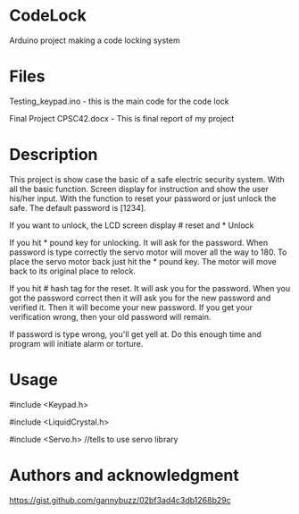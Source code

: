 # CodeLock
Arduino project making a code locking system 
# Files
Testing_keypad.ino - this is the main code for the code lock

Final Project CPSC42.docx - This is final report of my project
# Description
This project is show case the basic of a safe electric security system. With all the basic function. Screen display for instruction and show the user his/her input. With the function to reset your password or just unlock the safe. The default password is [1234]. 

If you want to unlock, the LCD screen display # reset and * Unlock  
	
If you hit * pound key for unlocking. It will ask for the password. When password is type correctly the servo motor will mover all the way to 180. To place the servo motor back just hit the * pound key. The motor will move back to its original place to relock. 

If you hit # hash tag for the reset. It will ask you for the password. When you got the password correct then it will ask you for the new password and verified it. Then it will become your new password. If you get your verification wrong, then your old password will remain.

If password is type wrong, you'll get yell at. Do this enough time and program will initiate alarm or torture.
# Usage
#include <Keypad.h>

#include <LiquidCrystal.h>

#include <Servo.h> //tells to use servo library

# Authors and acknowledgment
https://gist.github.com/gannybuzz/02bf3ad4c3db1268b29c
